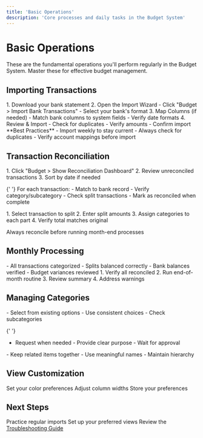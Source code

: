 ```yaml
---
title: 'Basic Operations'
description: 'Core processes and daily tasks in the Budget System'
---
```


# Basic Operations

<Note>
  These are the fundamental operations you'll perform regularly in the Budget
  System. Master these for effective budget management.
</Note>

## Importing Transactions

<Steps>
  1. Download your bank statement 2. Open the Import Wizard - Click "Budget >
  Import Bank Transactions" - Select your bank's format 3. Map Columns (if
  needed) - Match bank columns to system fields - Verify date formats 4. Review
  & Import - Check for duplicates - Verify amounts - Confirm import
</Steps>

<Tip>
  **Best Practices** - Import weekly to stay current - Always check for
  duplicates - Verify account mappings before import
</Tip>

## Transaction Reconciliation

<AccordionGroup>
  <Accordion title="Opening the Dashboard" icon="rectangle-list">
    1. Click "Budget > Show Reconciliation Dashboard"
    2. Review unreconciled transactions
    3. Sort by date if needed
  </Accordion>

{' '}
<Accordion title="Reconciliation Steps" icon="check-double">
  For each transaction: - Match to bank record - Verify category/subcategory -
  Check split transactions - Mark as reconciled when complete
</Accordion>

  <Accordion title="Split Transactions" icon="arrows-split-up-and-left">
    1. Select transaction to split
    2. Enter split amounts
    3. Assign categories to each part
    4. Verify total matches original
  </Accordion>
</AccordionGroup>

<Warning>Always reconcile before running month-end processes</Warning>

## Monthly Processing

<CardGroup cols={2}>
<Card title="Pre-Process Checklist" icon="list-check">
- All transactions categorized
- Splits balanced correctly
- Bank balances verified
- Budget variances reviewed
  </Card>

<Card title="Running Month-End" icon="calendar-check">
1. Verify all reconciled
2. Run end-of-month routine
3. Review summary
4. Address warnings
  </Card>
</CardGroup>

## Managing Categories

<Tabs>
  <Tab title="Using Categories">
    - Select from existing options
    - Use consistent choices
    - Check subcategories
  </Tab>

{' '}
<Tab title="New Categories">
  - Request when needed - Provide clear purpose - Wait for approval
</Tab>

  <Tab title="Organization">
    - Keep related items together
    - Use meaningful names
    - Maintain hierarchy
  </Tab>
</Tabs>

## View Customization

<CardGroup cols={3}>
<Card title="Colors" icon="palette">
Set your color preferences
  </Card>
<Card title="Layout" icon="table-columns">
Adjust column widths
  </Card>
<Card title="Save" icon="floppy-disk">
Store your preferences
  </Card>
</CardGroup>

## Next Steps

<Check>Practice regular imports</Check>
<Check>Set up your preferred views</Check>
<Check>
  Review the [Troubleshooting Guide](../troubleshooting/common-issues.md)
</Check>